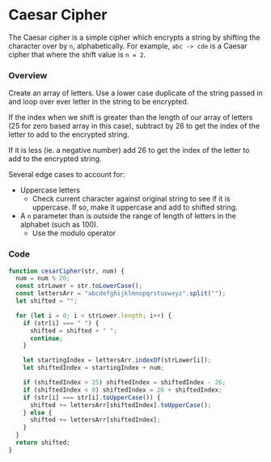 # Caesar Cipher

The Caesar cipher is a simple cipher which encrypts a string by shifting the character over by `n`, alphabetically. For example, `abc -> cde` is a Caesar cipher that where the shift value is `n = 2`.

### Overview

Create an array of letters. Use a lower case duplicate of the string passed in and loop over ever letter in the string to be encrypted.

If the index when we shift is greater than the length of our array of letters (25 for zero based array in this case), subtract by 26 to get the index of the letter to add to the encrypted string.

If it is less (ie. a negative number) add 26 to get the index of the letter to add to the encrypted string.

Several edge cases to account for:

- Uppercase letters
  - Check current character against original string to see if it is uppercase. If so, make it uppercase and add to shifted string.
- A `n` parameter than is outside the range of length of letters in the alphabet (such as 100).
  - Use the modulo operator

### Code

```javascript
function cesarCipher(str, num) {
  num = num % 26;
  const strLower = str.toLowerCase();
  const lettersArr = "abcdefghijklmnopqrstuvwxyz".split("");
  let shifted = "";

  for (let i = 0; i < strLower.length; i++) {
    if (str[i] === " ") {
      shifted = shifted + " ";
      continue;
    }

    let startingIndex = lettersArr.indexOf(strLower[i]);
    let shiftedIndex = startingIndex + num;

    if (shiftedIndex > 25) shiftedIndex = shiftedIndex - 26;
    if (shiftedIndex < 0) shiftedIndex = 26 + shiftedIndex;
    if (str[i] === str[i].toUpperCase()) {
      shifted += lettersArr[shiftedIndex].toUpperCase();
    } else {
      shifted += lettersArr[shiftedIndex];
    }
  }
  return shifted;
}
```
